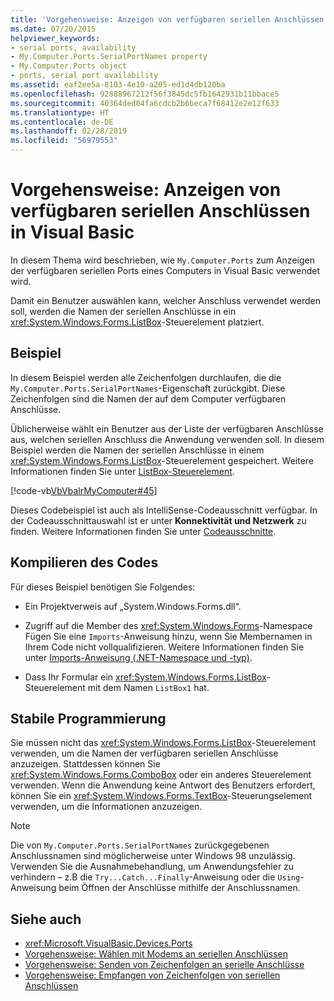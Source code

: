 ```yaml
---
title: 'Vorgehensweise: Anzeigen von verfügbaren seriellen Anschlüssen in Visual Basic'
ms.date: 07/20/2015
helpviewer_keywords:
- serial ports, availability
- My.Computer.Ports.SerialPortNames property
- My.Computer.Ports object
- ports, serial port availability
ms.assetid: eaf2ee5a-8103-4e10-a205-ed1d4db120ba
ms.openlocfilehash: 92888967212f56f3845dc5fb1642931b11bbace5
ms.sourcegitcommit: 40364ded04fa6cdcb2b6beca7f68412e2e12f633
ms.translationtype: HT
ms.contentlocale: de-DE
ms.lasthandoff: 02/28/2019
ms.locfileid: "56979553"
---
```

# <a name="how-to-show-available-serial-ports-in-visual-basic"></a>Vorgehensweise: Anzeigen von verfügbaren seriellen Anschlüssen in Visual Basic
In diesem Thema wird beschrieben, wie `My.Computer.Ports` zum Anzeigen der verfügbaren seriellen Ports eines Computers in Visual Basic verwendet wird.  
  
 Damit ein Benutzer auswählen kann, welcher Anschluss verwendet werden soll, werden die Namen der seriellen Anschlüsse in ein <xref:System.Windows.Forms.ListBox>-Steuerelement platziert.  
  
## <a name="example"></a>Beispiel  
 In diesem Beispiel werden alle Zeichenfolgen durchlaufen, die die `My.Computer.Ports.SerialPortNames`-Eigenschaft zurückgibt. Diese Zeichenfolgen sind die Namen der auf dem Computer verfügbaren Anschlüsse.  
  
 Üblicherweise wählt ein Benutzer aus der Liste der verfügbaren Anschlüsse aus, welchen seriellen Anschluss die Anwendung verwenden soll. In diesem Beispiel werden die Namen der seriellen Anschlüsse in einem <xref:System.Windows.Forms.ListBox>-Steuerelement gespeichert. Weitere Informationen finden Sie unter [ListBox-Steuerelement](../../../../framework/winforms/controls/listbox-control-windows-forms.md).  
  
 [!code-vb[VbVbalrMyComputer#45](~/samples/snippets/visualbasic/VS_Snippets_VBCSharp/VbVbalrMyComputer/VB/Class2.vb#45)]  
  
 Dieses Codebeispiel ist auch als IntelliSense-Codeausschnitt verfügbar. In der Codeausschnittauswahl ist er unter **Konnektivität und Netzwerk** zu finden. Weitere Informationen finden Sie unter [Codeausschnitte](/visualstudio/ide/code-snippets).  
  
## <a name="compiling-the-code"></a>Kompilieren des Codes  
 Für dieses Beispiel benötigen Sie Folgendes:  
  
-   Ein Projektverweis auf „System.Windows.Forms.dll“.  
  
-   Zugriff auf die Member des <xref:System.Windows.Forms>-Namespace Fügen Sie eine `Imports`-Anweisung hinzu, wenn Sie Membernamen in Ihrem Code nicht vollqualifizieren. Weitere Informationen finden Sie unter [Imports-Anweisung (.NET-Namespace und -typ)](../../../../visual-basic/language-reference/statements/imports-statement-net-namespace-and-type.md).  
  
-   Dass Ihr Formular ein <xref:System.Windows.Forms.ListBox>-Steuerelement mit dem Namen `ListBox1` hat.  
  
## <a name="robust-programming"></a>Stabile Programmierung  
 Sie müssen nicht das <xref:System.Windows.Forms.ListBox>-Steuerelement verwenden, um die Namen der verfügbaren seriellen Anschlüsse anzuzeigen. Stattdessen können Sie <xref:System.Windows.Forms.ComboBox> oder ein anderes Steuerelement verwenden. Wenn die Anwendung keine Antwort des Benutzers erfordert, können Sie ein <xref:System.Windows.Forms.TextBox>-Steuerungselement verwenden, um die Informationen anzuzeigen.  
  
> [!NOTE]
>  Die von `My.Computer.Ports.SerialPortNames` zurückgegebenen Anschlussnamen sind möglicherweise unter Windows 98 unzulässig. Verwenden Sie die Ausnahmebehandlung, um Anwendungsfehler zu verhindern – z.B die `Try...Catch...Finally`-Anweisung oder die `Using`-Anweisung beim Öffnen der Anschlüsse mithilfe der Anschlussnamen.  
  
## <a name="see-also"></a>Siehe auch
- <xref:Microsoft.VisualBasic.Devices.Ports>
- [Vorgehensweise: Wählen mit Modems an seriellen Anschlüssen](../../../../visual-basic/developing-apps/programming/computer-resources/how-to-dial-modems-attached-to-serial-ports.md)
- [Vorgehensweise: Senden von Zeichenfolgen an serielle Anschlüsse](../../../../visual-basic/developing-apps/programming/computer-resources/how-to-send-strings-to-serial-ports.md)
- [Vorgehensweise: Empfangen von Zeichenfolgen von seriellen Anschlüssen](../../../../visual-basic/developing-apps/programming/computer-resources/how-to-receive-strings-from-serial-ports.md)
